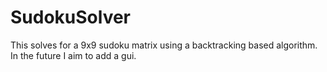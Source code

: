 # SudokuSolver
This solves for a 9x9 sudoku matrix using a backtracking based algorithm.
In the future I aim to add a gui.
